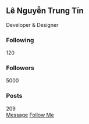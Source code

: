 <!DOCTYPE html>
<!---Coding By CoderGirl!--->
<html lang="en">
<head>
  <meta charset="UTF-8">
  <meta name="viewport" content="width=device-width, initial-scale=1.0">
  <meta http-equiv="X-UA-Compatible" content="ie=edge">
  <title> Profle Card UI Design | CoderGirl </title>
  <!---Custom Css File!--->
  <link rel="stylesheet" href="style.css">
</head>
<body>
  <section class="main">
  <div class="profile-card">
    <div class="image">
      <img src="https://ibb.co/DNLtk3L" alt="" class="profile-pic">
    </div>
    <div class="data">
      <h2>Lê Nguyễn Trung Tín</h2>
      <span>Developer & Designer</span>
    </div>
    <div class="row">
      <div class="info">
        <h3>Following</h3>
        <span>120</span>
      </div>
      <div class="info">
        <h3>Followers</h3>
        <span>5000</span>
      </div>
      <div class="info">
        <h3>Posts</h3>
        <span>209</span>
      </div>
    </div>
    <div class="buttons">
      <a href="#" class="btn">Message</a>
      <a href="#" class="btn">Follow Me</a>
    </div>
  </div>
</section>
</body>
</html>
